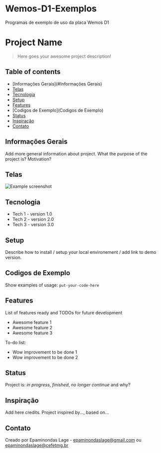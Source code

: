 # Wemos-D1-Exemplos
Programas de exemplo de uso da placa Wemos D1
# Project Name
> Here goes your awesome project description!

## Table of contents
* [Informações Gerais](#Informações Gerais)
* [Telas](#Telas)
* [Tecnologia](#tecnologia)
* [Setup](#setup)
* [Features](#features)
* [Codigos de Exemplo](Codigos de Exemplo)
* [Status](#status)
* [Inspiração](#inspiração)
* [Contato](#contato)

## Informações Gerais
Add more general information about project. What the purpose of the project is? Motivation?

## Telas
![Example screenshot](./img/screenshot.png)

## Tecnologia
* Tech 1 - version 1.0
* Tech 2 - version 2.0
* Tech 3 - version 3.0

## Setup
Describe how to install / setup your local environement / add link to demo version.

## Codigos de Exemplo
Show examples of usage:
`put-your-code-here`

## Features
List of features ready and TODOs for future development
* Awesome feature 1
* Awesome feature 2
* Awesome feature 3

To-do list:
* Wow improvement to be done 1
* Wow improvement to be done 2

## Status
Project is: _in progress_, _finished_, _no longer continue_ and why?

## Inspiração
Add here credits. Project inspired by..., based on...

## Contato
Creado por Epaminondas Lage - epaminondaslage@gmail.com ou epaminondaslage@cefetmg.br
